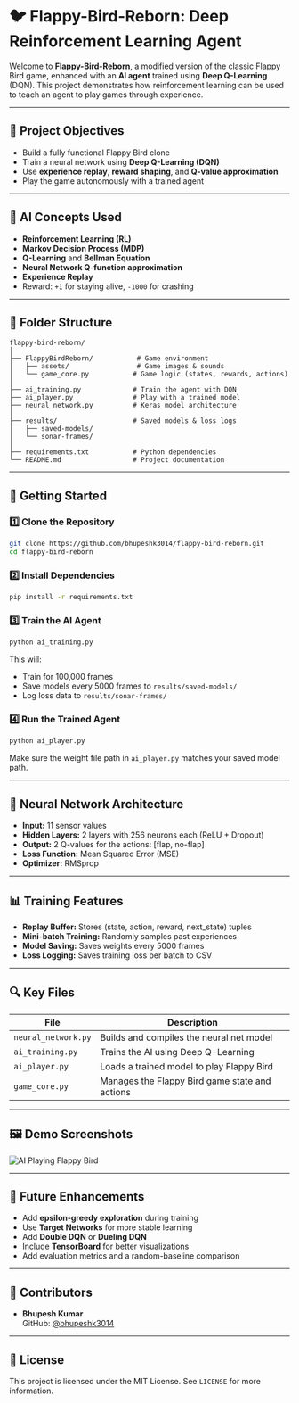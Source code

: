 # 🐦 Flappy-Bird-Reborn: Deep Reinforcement Learning Agent

Welcome to **Flappy-Bird-Reborn**, a modified version of the classic Flappy Bird game, enhanced with an **AI agent** trained using **Deep Q-Learning** (DQN). This project demonstrates how reinforcement learning can be used to teach an agent to play games through experience.

---

## 🎯 Project Objectives

- Build a fully functional Flappy Bird clone
- Train a neural network using **Deep Q-Learning (DQN)**
- Use **experience replay**, **reward shaping**, and **Q-value approximation**
- Play the game autonomously with a trained agent

---

## 🧠 AI Concepts Used

- **Reinforcement Learning (RL)**
- **Markov Decision Process (MDP)**
- **Q-Learning** and **Bellman Equation**
- **Neural Network Q-function approximation**
- **Experience Replay**
- Reward: `+1` for staying alive, `-1000` for crashing

---

## 📁 Folder Structure

```
flappy-bird-reborn/
│
├── FlappyBirdReborn/           # Game environment
│   ├── assets/                 # Game images & sounds
│   └── game_core.py           # Game logic (states, rewards, actions)
│
├── ai_training.py             # Train the agent with DQN
├── ai_player.py               # Play with a trained model
├── neural_network.py          # Keras model architecture
│
├── results/                   # Saved models & loss logs
│   ├── saved-models/
│   └── sonar-frames/
│
├── requirements.txt           # Python dependencies
└── README.md                  # Project documentation
```

---

## 🏁 Getting Started

### 1️⃣ Clone the Repository
```bash
git clone https://github.com/bhupeshk3014/flappy-bird-reborn.git
cd flappy-bird-reborn
```

### 2️⃣ Install Dependencies
```bash
pip install -r requirements.txt
```

### 3️⃣ Train the AI Agent
```bash
python ai_training.py
```
This will:
- Train for 100,000 frames
- Save models every 5000 frames to `results/saved-models/`
- Log loss data to `results/sonar-frames/`

### 4️⃣ Run the Trained Agent
```bash
python ai_player.py
```
Make sure the weight file path in `ai_player.py` matches your saved model path.

---

## 🧪 Neural Network Architecture

- **Input:** 11 sensor values
- **Hidden Layers:** 2 layers with 256 neurons each (ReLU + Dropout)
- **Output:** 2 Q-values for the actions: [flap, no-flap]
- **Loss Function:** Mean Squared Error (MSE)
- **Optimizer:** RMSprop

---

## 📊 Training Features

- **Replay Buffer:** Stores (state, action, reward, next_state) tuples
- **Mini-batch Training:** Randomly samples past experiences
- **Model Saving:** Saves weights every 5000 frames
- **Loss Logging:** Saves training loss per batch to CSV

---

## 🔍 Key Files

| File | Description |
|------|-------------|
| `neural_network.py` | Builds and compiles the neural net model |
| `ai_training.py` | Trains the AI using Deep Q-Learning |
| `ai_player.py` | Loads a trained model to play Flappy Bird |
| `game_core.py` | Manages the Flappy Bird game state and actions |

---

## 🖼️ Demo Screenshots

![AI Playing Flappy Bird](images/flappy-ai-demo.gif)

---

## 🚀 Future Enhancements

- Add **epsilon-greedy exploration** during training
- Use **Target Networks** for more stable learning
- Add **Double DQN** or **Dueling DQN**
- Include **TensorBoard** for better visualizations
- Add evaluation metrics and a random-baseline comparison

---

## 🤝 Contributors

- **Bhupesh Kumar**  
  GitHub: [@bhupeshk3014](https://github.com/bhupeshk3014)

---

## 📜 License

This project is licensed under the MIT License. See `LICENSE` for more information.
